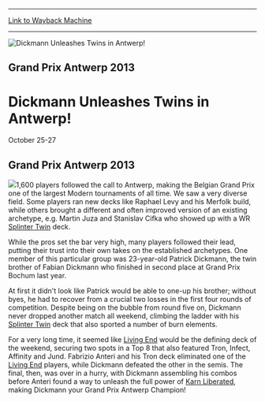 
---
[Link to Wayback Machine](https://web.archive.org/web/20160503161006/http://magic.wizards.com/en/events/coverage/gpant13)

[_metadata_:description]:- "Grand Prix Antwerp 2013"
[_metadata_:generator]:- "Drupal 7 (http://drupal.org)"
[_metadata_:node]:- "438736"
[_metadata_:source]:- "div-block-system-main"
[_metadata_:title]:- "Dickmann Unleashes Twins in Antwerp!"
[_metadata_:wayback_capture_timestamp]:- "2016-05-03 16:10:06"
[_metadata_:wayback_raw_url]:- "https://web.archive.org/web/20160503161006id_/http://magic.wizards.com/en/events/coverage/gpant13"
[_metadata_:wayback_url]:- "http://magic.wizards.com/en/events/coverage/gpant13"
---







![Dickmann Unleashes Twins in Antwerp!](https://media.magic.wizards.com/images/banner/large_1_4.jpg)





Grand Prix Antwerp 2013
-----------------------


Dickmann Unleashes Twins in Antwerp!
====================================




October 25-27












Grand Prix Antwerp 2013
-----------------------


![](https://media.magic.wizards.com/image_legacy_migration//mtg/images/daily/events/gpant13/winner.jpg)1,600 players followed the call to Antwerp, making the Belgian Grand Prix one of the largest Modern tournaments of all time. We saw a very diverse field. Some players ran new decks like Raphael Levy and his Merfolk build, while others brought a different and often improved version of an existing archetype, e.g. Martin Juza and Stanislav Cifka who showed up with a WR [Splinter Twin](http://gatherer.wizards.com/Pages/Card/Details.aspx?name=Splinter+Twin) deck.


While the pros set the bar very high, many players followed their lead, putting their trust into their own takes on the established archetypes. One member of this particular group was 23-year-old Patrick Dickmann, the twin brother of Fabian Dickmann who finished in second place at Grand Prix Bochum last year.


At first it didn't look like Patrick would be able to one-up his brother; without byes, he had to recover from a crucial two losses in the first four rounds of competition. Despite being on the bubble from round five on, Dickmann never dropped another match all weekend, climbing the ladder with his [Splinter Twin](http://gatherer.wizards.com/Pages/Card/Details.aspx?name=Splinter+Twin) deck that also sported a number of burn elements.


For a very long time, it seemed like [Living End](http://gatherer.wizards.com/Pages/Card/Details.aspx?name=Living+End) would be the defining deck of the weekend, securing two spots in a Top 8 that also featured Tron, Infect, Affinity and Jund. Fabrizio Anteri and his Tron deck eliminated one of the [Living End](http://gatherer.wizards.com/Pages/Card/Details.aspx?name=Living+End) players, while Dickmann defeated the other in the semis. The final, then, was over in a hurry, with Dickmann assembling his combos before Anteri found a way to unleash the full power of [Karn Liberated](http://gatherer.wizards.com/Pages/Card/Details.aspx?name=Karn+Liberated), making Dickmann your Grand Prix Antwerp Champion!


  

 

